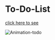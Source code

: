 # To-Do-List

[click here to see](https://meltem-fs.github.io/To-Do-List/)


![Animation-todo](https://user-images.githubusercontent.com/101893145/195181547-ab5e40b4-2b04-425a-8c57-e0c35e5de2e2.gif)
